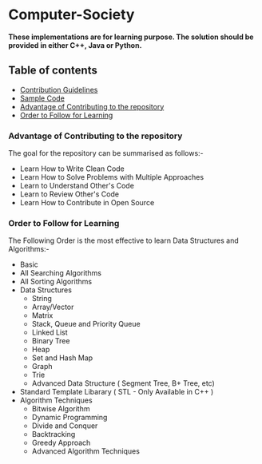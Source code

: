 # Computer-Society
__These implementations are for learning purpose. The solution should be provided in either C++, Java or Python.__


## Table of contents
- [Contribution Guidelines](./Contributing.md)
- [Sample Code](./SampleCode.cpp)
- [Advantage of Contributing to the repository](#Advantage-of-Contributing-to-the-repository)
- [Order to Follow for Learning](#Order-to-Follow-for-Learning)


### Advantage of Contributing to the repository
The goal for the repository can be summarised as follows:-
- Learn How to Write Clean Code
- Learn How to Solve Problems with Multiple Approaches
- Learn to Understand Other's Code
- Learn to Review Other's Code
- Learn How to Contribute in Open Source


### Order to Follow for Learning
The Following Order is the most effective to learn Data Structures and Algorithms:-
- Basic
- All Searching Algorithms
- All Sorting Algorithms
- Data Structures
  - String
  - Array/Vector
  - Matrix
  - Stack, Queue and Priority Queue
  - Linked List
  - Binary Tree
  - Heap
  - Set and Hash Map
  - Graph
  - Trie
  - Advanced Data Structure ( Segment Tree, B+ Tree, etc)
- Standard Template Libarary ( STL - Only Available in C++ )
- Algorithm Techniques
  - Bitwise Algorithm
  - Dynamic Programming
  - Divide and Conquer
  - Backtracking
  - Greedy Approach
  - Advanced Algorithm Techniques
